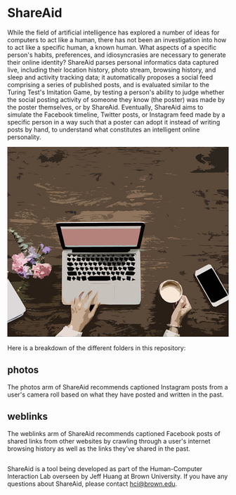 # ShareAid

While the field of artificial intelligence has explored a number of ideas for computers to act like a human, there has not been an investigation into how to act like a specific human, a known human. What aspects of a specific person's habits, preferences, and idiosyncrasies are necessary to generate their online identity? ShareAid parses personal informatics data captured live, including their location history, photo stream, browsing history, and sleep and activity tracking data; it automatically proposes a social feed comprising a series of published posts, and is evaluated similar to the Turing Test's Imitation Game, by testing a person's ability to judge whether the social posting activity of someone they know (the poster) was made by the poster themselves, or by ShareAid. Eventually, ShareAid aims to simulate the Facebook timeline, Twitter posts, or Instagram feed made by a specific person in a way such that a poster can adopt it instead of writing posts by hand, to understand what constitutes an intelligent online personality.

![ShareAid thumbnail](shareaid_thumbnail.jpg)

Here is a breakdown of the different folders in this repository:

## photos
The photos arm of ShareAid recommends captioned Instagram posts from a user's camera roll based on what they have posted and written in the past.

## weblinks
The weblinks arm of ShareAid recommends captioned Facebook posts of shared links from other websites by crawling through a user's internet browsing history as well as the links they've shared in the past. 

## 
ShareAid is a tool being developed as part of the Human-Computer Interaction Lab overseen by Jeff Huang at Brown University. If you have any questions about ShareAid, please contact [hci@brown.edu](mailto:hci@brown.edu). 


